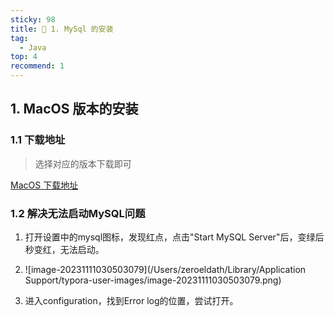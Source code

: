 ```yaml
---
sticky: 98
title: 🧐 1. MySql 的安装
tag:
  - Java
top: 4
recommend: 1
---
```


## 1. MacOS 版本的安装

### 1.1 下载地址

> 选择对应的版本下载即可

[MacOS 下载地址](https://dev.mysql.com/downloads/mysql/)

### 1.2 解决无法启动MySQL问题

1. 打开设置中的mysql图标，发现红点，点击"Start MySQL Server"后，变绿后秒变红，无法启动。
2. ![image-20231111030503079](/Users/zeroeldath/Library/Application Support/typora-user-images/image-20231111030503079.png)

2. 进入configuration，找到Error log的位置，尝试打开。
